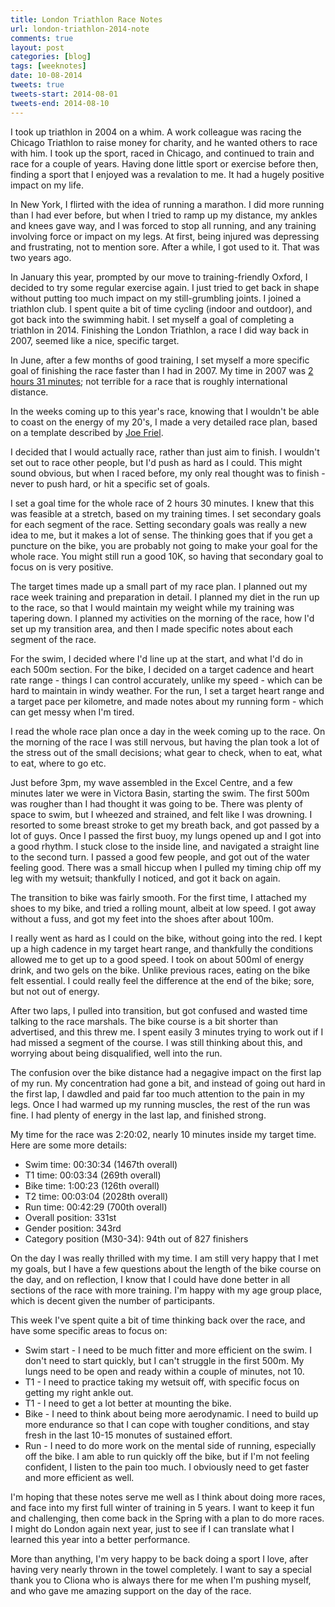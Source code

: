 ```yaml
---
title: London Triathlon Race Notes
url: london-triathlon-2014-note
comments: true
layout: post
categories: [blog]
tags: [weeknotes]
date: 10-08-2014
tweets: true
tweets-start: 2014-08-01
tweets-end: 2014-08-10
---
```

I took up triathlon in 2004 on a whim. A work colleague was racing the Chicago Triathlon to raise money for charity, and he wanted others to race with him. I took up the sport, raced in Chicago, and continued to train and race for a couple of years. Having done little sport or exercise before then, finding a sport that I enjoyed was a revalation to me. It had a hugely positive impact on my life.

In New York, I flirted with the idea of running a marathon. I did more running than I had ever before, but when I tried to ramp up my distance, my ankles and knees gave way, and I was forced to stop all running, and any training involving force or impact on my legs. At first, being injured was depressing and frustrating, not to mention sore. After a while, I got used to it. That was two years ago. 

In January this year, prompted by our move to training-friendly Oxford, I decided to try some regular exercise again. I just tried to get back in shape without putting too much impact on my still-grumbling joints. I joined a triathlon club. I spent quite a bit of time cycling (indoor and outdoor), and got back into the swimming habit. I set myself a goal of completing a triathlon in 2014. Finishing the London Triathlon, a race I did way back in 2007, seemed like a nice, specific target.

In June, after a few months of good training, I set myself a more specific goal of finishing the race faster than I had in 2007. My time in 2007 was <a href="/blog/london-city-triathlon-report" title="2007 London Triathlon Race Report">2 hours 31 minutes</a>; not terrible for a race that is roughly international distance.

In the weeks coming up to this year's race, knowing that I wouldn't be able to coast on the energy of my 20's, I made a very detailed race plan, based on a template described by <a href="http://www.amazon.co.uk/Triathletes-Training-Bible-Joe-Friel/dp/1934030198/" title="The Triathlete's Training Bible">Joe Friel</a>. 

I decided that I would actually race, rather than just aim to finish. I wouldn't set out to race other people, but I'd push as hard as I could. This might sound obvious, but when I raced before, my only real thought was to finish - never to push hard, or hit a specific set of goals. 

I set a goal time for the whole race of 2 hours 30 minutes. I knew that this was feasible at a stretch, based on my training times. I set secondary goals for each segment of the race. Setting secondary goals was really a new idea to me, but it makes a lot of sense. The thinking goes that if you get a puncture on the bike, you are probably not going to make your goal for the whole race. You might still run a good 10K, so having that secondary goal to focus on is very positive.

The target times made up a small part of my race plan. I planned out my race week training and preparation in detail. I planned my diet in the run up to the race, so that I would maintain my weight while my training was tapering down. I planned my activities on the morning of the race, how I'd set up my transition area, and then I made specific notes about each segment of the race. 

For the swim, I decided where I'd line up at the start, and what I'd do in each 500m section. For the bike, I decided on a target cadence and heart rate range - things I can control accurately, unlike my speed - which can be hard to maintain in windy weather. For the run, I set a target heart range and a target pace per kilometre, and made notes about my running form - which can get messy when I'm tired. 

I read the whole race plan once a day in the week coming up to the race. On the morning of the race I was still nervous, but having the plan took a lot of the stress out of the small decisions; what gear to check, when to eat, what to eat, where to go etc.

Just before 3pm, my wave assembled in the Excel Centre, and a few minutes later we were in Victora Basin, starting the swim. The first 500m was rougher than I had thought it was going to be. There was plenty of space to swim, but I wheezed and strained, and felt like I was drowning. I resorted to some breast stroke to get my breath back, and got passed by a lot of guys. Once I passed the first buoy, my lungs opened up and I got into a good rhythm. I stuck close to the inside line, and navigated a straight line to the second turn. I passed a good few people, and got out of the water feeling good. There was a small hiccup when I pulled my timing chip off my leg with my wetsuit; thankfully I noticed, and got it back on again.

The transition to bike was fairly smooth. For the first time, I attached my shoes to my bike, and tried a rolling mount, albeit at low speed. I got away without a fuss, and got my feet into the shoes after about 100m. 

I really went as hard as I could on the bike, without going into the red. I kept up a high cadence in my target heart range, and thankfully the conditions allowed me to get up to a good speed. I took on about 500ml of energy drink, and two gels on the bike. Unlike previous races, eating on the bike felt essential. I could really feel the difference at the end of the bike; sore, but not out of energy.

After two laps, I pulled into transition, but got confused and wasted time talking to the race marshals. The bike course is a bit shorter than advertised, and this threw me. I spent easily 3 minutes trying to work out if I had missed a segment of the course. I was still thinking about this, and worrying about being disqualified, well into the run. 

The confusion over the bike distance had a negagive impact on the first lap of my run. My concentration had gone a bit, and instead of going out hard in the first lap, I dawdled and paid far too much attention to the pain in my legs. Once I had warmed up my running muscles, the rest of the run was fine. I had plenty of energy in the last lap, and finished strong. 

My time for the race was 2:20:02, nearly 10 minutes inside my target time. Here are some more details:

* Swim time: 00:30:34 (1467th overall)
* T1 time: 00:03:34 (269th overall)
* Bike time: 1:00:23 (126th overall)
* T2 time: 00:03:04 (2028th overall)
* Run time: 00:42:29 (700th overall)
* Overall position: 331st
* Gender position: 343rd
* Category position (M30-34): 94th out of 827 finishers

On the day I was really thrilled with my time. I am still very happy that I met my goals, but I have a few questions about the length of the bike course on the day, and on reflection, I know that I could have done better in all sections of the race with more training. I'm happy with my age group place, which is decent given the number of participants. 

This week I've spent quite a bit of time thinking back over the race, and have some specific areas to focus on:

* Swim start - I need to be much fitter and more efficient on the swim. I don't need to start quickly, but I can't struggle in the first 500m. My lungs need to be open and ready within a couple of minutes, not 10.
* T1 - I need to practice taking my wetsuit off, with specific focus on getting my right ankle out.
* T1 - I need to get a lot better at mounting the bike.
* Bike - I need to think about being more aerodynamic. I need to build up more endurance so that I can cope with tougher conditions, and stay fresh in the last 10-15 monutes of sustained effort.
* Run - I need to do more work on the mental side of running, especially off the bike. I am able to run quickly off the bike, but if I'm not feeling confident, I listen to the pain too much. I obviously need to get faster and more efficient as well. 

I'm hoping that these notes serve me well as I think about doing more races, and face into my first full winter of training in 5 years. I want to keep it fun and challenging, then come back in the Spring with a plan to do more races. I might do London again next year, just to see if I can translate what I learned this year into a better performance.

More than anything, I'm very happy to be back doing a sport I love, after having very nearly thrown in the towel completely. I want to say a special thank you to Cliona who is always there for me when I'm pushing myself, and who gave me amazing support on the day of the race. 
